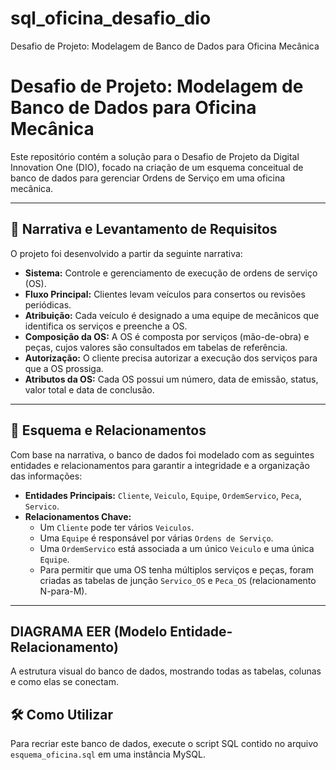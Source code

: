 # sql_oficina_desafio_dio
Desafio de Projeto: Modelagem de Banco de Dados para Oficina Mecânica
# Desafio de Projeto: Modelagem de Banco de Dados para Oficina Mecânica

Este repositório contém a solução para o Desafio de Projeto da Digital Innovation One (DIO), focado na criação de um esquema conceitual de banco de dados para gerenciar Ordens de Serviço em uma oficina mecânica.

---

## 📝 Narrativa e Levantamento de Requisitos

O projeto foi desenvolvido a partir da seguinte narrativa:

* **Sistema:** Controle e gerenciamento de execução de ordens de serviço (OS).
* **Fluxo Principal:** Clientes levam veículos para consertos ou revisões periódicas.
* **Atribuição:** Cada veículo é designado a uma equipe de mecânicos que identifica os serviços e preenche a OS.
* **Composição da OS:** A OS é composta por serviços (mão-de-obra) e peças, cujos valores são consultados em tabelas de referência.
* **Autorização:** O cliente precisa autorizar a execução dos serviços para que a OS prossiga.
* **Atributos da OS:** Cada OS possui um número, data de emissão, status, valor total e data de conclusão.

---

## 🔗 Esquema e Relacionamentos

Com base na narrativa, o banco de dados foi modelado com as seguintes entidades e relacionamentos para garantir a integridade e a organização das informações:

-   **Entidades Principais:** `Cliente`, `Veiculo`, `Equipe`, `OrdemServico`, `Peca`, `Servico`.
-   **Relacionamentos Chave:**
    -   Um `Cliente` pode ter vários `Veiculos`.
    -   Uma `Equipe` é responsável por várias `Ordens de Serviço`.
    -   Uma `OrdemServico` está associada a um único `Veiculo` e uma única `Equipe`.
    -   Para permitir que uma OS tenha múltiplos serviços e peças, foram criadas as tabelas de junção `Servico_OS` e `Peca_OS` (relacionamento N-para-M).

---

##  DIAGRAMA EER (Modelo Entidade-Relacionamento)

A estrutura visual do banco de dados, mostrando todas as tabelas, colunas e como elas se conectam.

## 🛠️ Como Utilizar

Para recriar este banco de dados, execute o script SQL contido no arquivo `esquema_oficina.sql` em uma instância MySQL.
